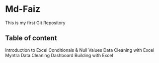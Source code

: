 # Md-Faiz
This is my first  Git Repository 

## Table of content
Introduction to Excel
Conditionals & Null Values
Data Cleaning with Excel
Myntra Data Cleaning
Dashboard Building with Excel
